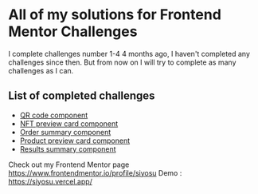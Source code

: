 
# All of my solutions for Frontend Mentor Challenges

I complete challenges number 1-4 4 months ago, I haven't completed any challenges since then. But from now on I will try to complete as many challenges as I can.

## List of completed challenges

- [QR code component](./1.%20qr-code-component-main/)
- [NFT preview card component](./2.%20nft-preview-card-component-main/)
- [Order summary component](./3.%20order-summary-component-main/)
- [Product preview card component](./4.%20product-preview-card-component-main/)
- [Results summary component](./5.%20results-summary-component-main/)

Check out my Frontend Mentor page https://www.frontendmentor.io/profile/siyosu
Demo : https://siyosu.vercel.app/